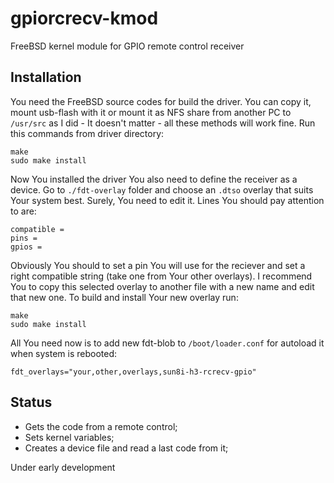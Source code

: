 # gpiorcrecv-kmod

FreeBSD kernel module for GPIO remote control receiver

## Installation

You need the FreeBSD source codes for build the driver. You can copy it,
mount usb-flash with it or mount it as NFS share from another PC to
`/usr/src` as I did - It doesn't matter - all these methods will work fine.
Run this commands from driver directory:
```
make
sudo make install
```
Now You installed the driver You also need to define the receiver as a device.
Go to `./fdt-overlay` folder and choose an `.dtso` overlay that suits Your
system best. Surely, You need to edit it. Lines You should pay attention to
are:
```
compatible =
pins =
gpios =
```
Obviously You should to set a pin You will use for the reciever and set a right
compatible string (take one from Your other overlays). I recommend You to copy 
this selected overlay to another file with a new name and edit that new one.
To build and install Your new overlay run:
```
make
sudo make install
```
All You need now is to add new fdt-blob to `/boot/loader.conf` for autoload it
when system is rebooted:
```
fdt_overlays="your,other,overlays,sun8i-h3-rcrecv-gpio"
```

## Status

* Gets the code from a remote control;
* Sets kernel variables;
* Creates a device file and read a last code from it;

Under early development

